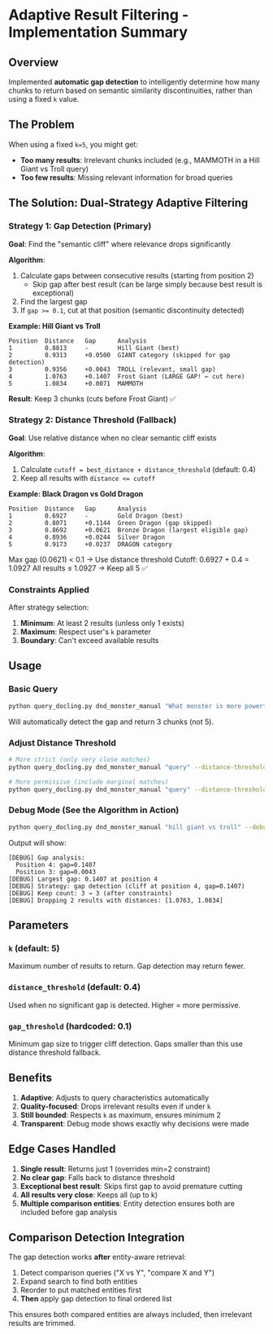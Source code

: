 # Adaptive Result Filtering - Implementation Summary

## Overview
Implemented **automatic gap detection** to intelligently determine how many chunks to return based on semantic similarity discontinuities, rather than using a fixed `k` value.

## The Problem
When using a fixed `k=5`, you might get:
- **Too many results**: Irrelevant chunks included (e.g., MAMMOTH in a Hill Giant vs Troll query)
- **Too few results**: Missing relevant information for broad queries

## The Solution: Dual-Strategy Adaptive Filtering

### Strategy 1: Gap Detection (Primary)
**Goal**: Find the "semantic cliff" where relevance drops significantly

**Algorithm**:
1. Calculate gaps between consecutive results (starting from position 2)
   - Skip gap after best result (can be large simply because best result is exceptional)
2. Find the largest gap
3. If `gap >= 0.1`, cut at that position (semantic discontinuity detected)

**Example: Hill Giant vs Troll**
```
Position  Distance   Gap      Analysis
1         0.8813     -        Hill Giant (best)
2         0.9313     +0.0500  GIANT category (skipped for gap detection)
3         0.9356     +0.0043  TROLL (relevant, small gap)
4         1.0763     +0.1407  Frost Giant (LARGE GAP! ← cut here)
5         1.0834     +0.0071  MAMMOTH
```
**Result**: Keep 3 chunks (cuts before Frost Giant) ✅

### Strategy 2: Distance Threshold (Fallback)
**Goal**: Use relative distance when no clear semantic cliff exists

**Algorithm**:
1. Calculate `cutoff = best_distance + distance_threshold` (default: 0.4)
2. Keep all results with `distance <= cutoff`

**Example: Black Dragon vs Gold Dragon**
```
Position  Distance   Gap      Analysis
1         0.6927     -        Gold Dragon (best)
2         0.8071     +0.1144  Green Dragon (gap skipped)
3         0.8692     +0.0621  Bronze Dragon (largest eligible gap)
4         0.8936     +0.0244  Silver Dragon
5         0.9173     +0.0237  DRAGON category
```
Max gap (0.0621) < 0.1 → Use distance threshold
Cutoff: 0.6927 + 0.4 = 1.0927
All results ≤ 1.0927 → Keep all 5 ✅

### Constraints Applied
After strategy selection:
1. **Minimum**: At least 2 results (unless only 1 exists)
2. **Maximum**: Respect user's `k` parameter
3. **Boundary**: Can't exceed available results

## Usage

### Basic Query
```bash
python query_docling.py dnd_monster_manual "What monster is more powerful, a hill giant or a troll?"
```
Will automatically detect the gap and return 3 chunks (not 5).

### Adjust Distance Threshold
```bash
# More strict (only very close matches)
python query_docling.py dnd_monster_manual "query" --distance-threshold 0.2

# More permissive (include marginal matches)
python query_docling.py dnd_monster_manual "query" --distance-threshold 0.6
```

### Debug Mode (See the Algorithm in Action)
```bash
python query_docling.py dnd_monster_manual "hill giant vs troll" --debug
```

Output will show:
```
[DEBUG] Gap analysis:
  Position 4: gap=0.1407
  Position 3: gap=0.0043
[DEBUG] Largest gap: 0.1407 at position 4
[DEBUG] Strategy: gap detection (cliff at position 4, gap=0.1407)
[DEBUG] Keep count: 3 → 3 (after constraints)
[DEBUG] Dropping 2 results with distances: [1.0763, 1.0834]
```

## Parameters

### `k` (default: 5)
Maximum number of results to return. Gap detection may return fewer.

### `distance_threshold` (default: 0.4)
Used when no significant gap is detected. Higher = more permissive.

### `gap_threshold` (hardcoded: 0.1)
Minimum gap size to trigger cliff detection. Gaps smaller than this use distance threshold fallback.

## Benefits

1. **Adaptive**: Adjusts to query characteristics automatically
2. **Quality-focused**: Drops irrelevant results even if under `k`
3. **Still bounded**: Respects `k` as maximum, ensures minimum 2
4. **Transparent**: Debug mode shows exactly why decisions were made

## Edge Cases Handled

1. **Single result**: Returns just 1 (overrides min=2 constraint)
2. **No clear gap**: Falls back to distance threshold
3. **Exceptional best result**: Skips first gap to avoid premature cutting
4. **All results very close**: Keeps all (up to k)
5. **Multiple comparison entities**: Entity detection ensures both are included before gap analysis

## Comparison Detection Integration

The gap detection works **after** entity-aware retrieval:
1. Detect comparison queries ("X vs Y", "compare X and Y")
2. Expand search to find both entities
3. Reorder to put matched entities first
4. **Then** apply gap detection to final ordered list

This ensures both compared entities are always included, then irrelevant results are trimmed.
